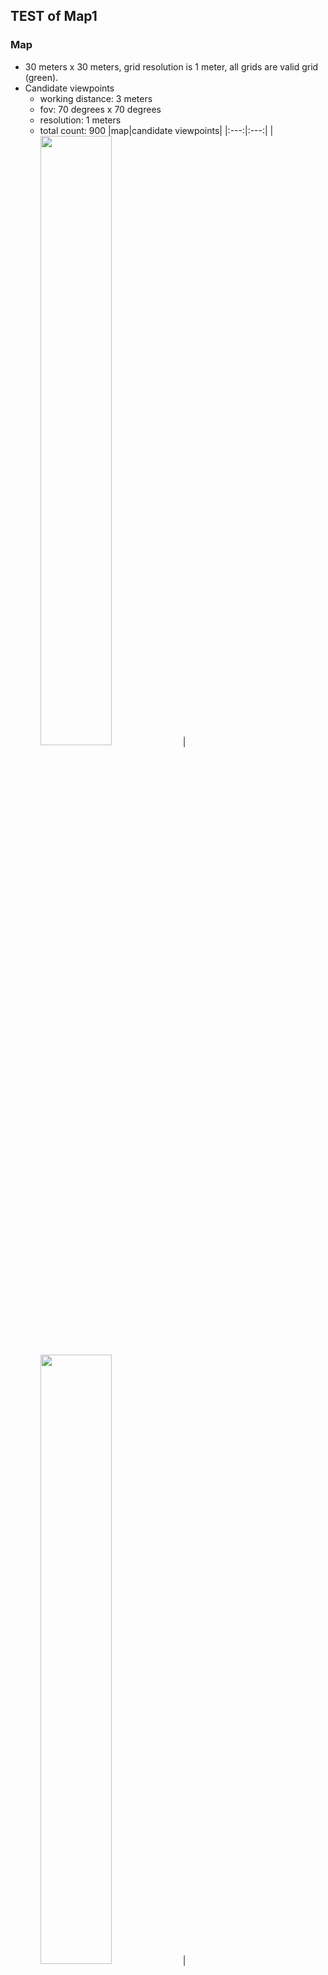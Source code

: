 ## TEST of Map1  

### Map
- 30 meters x 30 meters, grid resolution is 1 meter, all grids are valid grid (green).
- Candidate viewpoints
  - working distance: 3 meters
  - fov: 70 degrees x 70 degrees
  - resolution: 1 meters
  - total count: 900
|map|candidate viewpoints|
|:---:|:---:|
|<img src="https://github.com/suneric/aircraft_scanning/blob/master/aircraft_scanning_plan/scripts/image/map331.jpeg" width=50% height=50%>|<img src="https://github.com/suneric/aircraft_scanning/blob/master/aircraft_scanning_plan/scripts/image/vpcandidate-u-m1.jpeg" width=50% height=50%>|

### Minimum Set Covering Problem (try 1000 times and select the solution with the least number of viewpoints)
- 100% coverage: 49 viewpoints, 62% duplication (overlap grids), 26.67 unique duplication
![](image/scp-m1-vp1-100c.jpeg)
- 98% coverage: 44 viewpoints, 42.67% duplication (overlap grids), 20.22% unique duplication
![](image/scp-m1-vp1-98c.jpeg)
- 95% coverage: 40 viewpoints, 25.33% duplication (overlap grids), 12.44% unique duplication
![](image/scp-m1-vp1-95c.jpeg)
- 92% coverage: 37 viewpoints, 15.33% duplication (overlap grids), 7.67% unique duplication
![](image/scp-m1-vp1-92c.jpeg)
- 90% coverage: 36 viewpoints, 13.11% duplication (overlap grids), 6.56% unique duplication
![](image/scp-m1-vp1-90c.jpeg)

### MAX-MIN Ant System on 92% coverage
- performance with different hyper-parameters (alpha beta rho)
![](image/MMAS-m1-rho005.png){:height="50%" width="50%"}
![](image/MMAS-m1-rho02.png){:height="50%" width="50%"}
![](image/MMAS-m1-rho05.png){:height="50%" width="50%"}
- the best configures (hyper-parameters)
![](image/MMAS-m1-best.png){:height="50%" width="50%"}
- best tour
  - alpha=1, beta=2, rho=0.05
![](image/MMAS-m1-best-a1b2r005.jpeg){:height="50%" width="50%"}
  - alpha=5, beta=7, rho=0.05
![](image/MMAS-m1-best-a5b7r005.jpeg){:height="50%" width="50%"}
  - alpha=1, beta=3, rho=0.2
![](image/MMAS-m1-best-a1b3r02.jpeg){:height="50%" width="50%"}
  - alpha=1, beta=5, rho=0.2
![](image/MMAS-m1-best-a1b5r02.jpeg){:height="50%" width="50%"}
  - alpha=1, beta=3, rho=0.5
![](image/MMAS-m1-best-a1b3r05.jpeg){:height="50%" width="50%"}
  - alpha=1, beta=5, rho=0.5
![](image/MMAS-m1-best-a1b5r05.jpeg){:height="50%" width="50%"}


### Monte Carlo Tree Search
- neighbor viewpoints
nc=0.5, 4 neighbor viewpoints
![](image/vpneighbor4-7070-5.jpeg){:height="50%" width="50%"}
nc=0.8, 8 neighbor viewpoints
![](image/vpneighbor8-7070-8.jpeg){:height="50%" width="50%"}
- performance with different hyper-parameters (nc: neighbor parameter, rc: reward parameter,  epsilon: terminal epsilon)
![](image/MCTS-m1-n4-e005.png){:height="50%" width="50%"}
![](image/MCTS-m1-n4-e02.png){:height="50%" width="50%"}
- the best configures (hyper-parameters)
![](image/MCTS-m1-n4-best.png){:height="50%" width="50%"}
- best tour
  - nc=0.5, rc=0.75, epsilon=0.2
![](image/MCTS-m1-best-n4-nc05rc075e02.jpeg){:height="50%" width="50%"}
  - nc=0.5, rc=0.75, epsilon=0.05
![](image/MMAS-m1-best-a5b7r005.jpeg){:height="50%" width="50%"}
